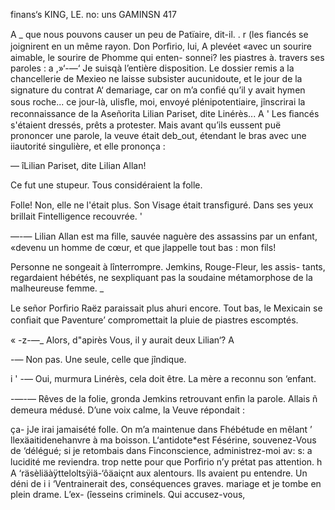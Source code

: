   
  
   
 
   
 
  
  
  
 
   
 
 
 
 
 
 
 
   
   
 
 
 
   

finans‘s KING, LE. no: uns GAMINSN 417

A _   que nous pouvons causer un peu de Patïaire, dit-il.
. r  (les ﬁancés se joignirent en un même rayon. Don Porﬁrio, lui,
A plevéet «avec un sourire aimable, le sourire de Phomme qui enten-
 sonnei? les piastres à. travers ses paroles :
a ,»‘-—‘ Je suisqà l’entière disposition. Le dossier remis a la chancellerie de
Mexieo ne laisse subsister aucunidoute, et le jour de la signature du contrat
A‘ demariage, car on m’a conﬁé qu’il y avait hymen sous roche... ce jour-là,
ulisﬂe, moi, envoyé plénipotentiaire, jînscrirai la reconnaissance de la
Aseñorita Lilian Pariset, dite Linérès... A
' Les ﬁancés s'étaient dressés, prêts a protester. Mais avant qu’ils eussent
puë prononcer une parole, la veuve était deb_out, étendant le bras avec une
iiautorité singulière, et elle prononça :

— îLilian Pariset, dite Lilian Allan!

Ce fut une stupeur. Tous considéraient la folle.

Folle! Non, elle ne l'était plus. Son Visage était transﬁguré. Dans ses yeux
brillait Fintelligence recouvrée. '

—-— Lilian Allan est ma ﬁlle, sauvée naguère des assassins par un enfant,
«devenu un homme de cœur, et que jlappelle tout bas : mon fils!

Personne ne songeait à lînterrompre. Jemkins, Rouge-Fleur, les assis-
tants, regardaient hébétés, ne sexpliquant pas la soudaine métamorphose de
la malheureuse femme. _

Le señor Porﬁrio Raëz paraissait plus ahuri encore. Tout bas, le Mexicain
se conﬁait que Paventure’ compromettait la pluie de piastres escomptés.

« -z-—_ Alors, d"apirès Vous, il y aurait deux Lilian‘? A

-— Non pas. Une seule, celle que jîndique.

i ' -— Oui, murmura Linérès, cela doit être. La mère a reconnu son ‘enfant.

-—-— Rêves de la folie, gronda Jemkins retrouvant enﬁn la parole.
Allais ñ demeura médusé. D’une voix calme, la Veuve répondait :

ça- jJe irai jamaisété folle. On m’a maintenue dans Fhébétude en mêlant
’  llexäaitidenehanvre à ma boisson. L‘antidote*est Fésérine, souvenez-Vous
 de  ‘délégué; si je retombais dans Finconscience, administrez-moi
av:  s: a  lucidité me reviendra.
  trop nette pour que Porﬁrio n’y prétat pas attention.
h A ‘räsèliäàÿtteloltsÿiä-‘ôäaiçnt aux alentours. Ils avaient pu entendre. Un déni de
i i ‘Ventrainerait des, conséquences graves.
    mariage et je tombe en plein drame. L’ex-
  (îesseins criminels. Qui accusez-vous,

 

